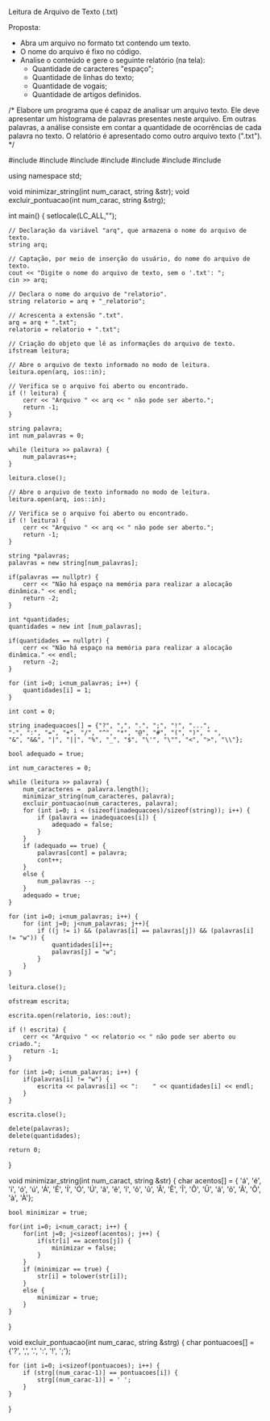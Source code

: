 Leitura de Arquivo de Texto (.txt)

Proposta:
 - Abra um arquivo no formato txt contendo um texto.
 - O nome do arquivo é fixo no código.
 - Analise o conteúdo e gere o seguinte relatório (na tela):
    - Quantidade de caracteres "espaço";
    - Quantidade de linhas do texto;
    - Quantidade de vogais;
    - Quantidade de artigos definidos.

/*
Elabore um programa que é capaz de analisar um arquivo texto.
Ele deve apresentar um histograma de palavras presentes neste arquivo.
Em outras palavras, a análise consiste em contar a quantidade de ocorrências de cada palavra no texto.
O relatório é apresentado como outro arquivo texto (".txt").
*/

#include <cctype>
#include <cstdlib>
#include <fstream>
#include <iomanip>
#include <iostream>
#include <locale>
#include <string>

using namespace std;

void minimizar_string(int num_caract, string &str);
void excluir_pontuacao(int num_carac, string &strg);

int main()
{
    setlocale(LC_ALL,"");



    // Declaração da variável "arq", que armazena o nome do arquivo de texto.
    string arq;

    // Captação, por meio de inserção do usuário, do nome do arquivo de texto.
    cout << "Digite o nome do arquivo de texto, sem o '.txt': ";
    cin >> arq;

    // Declara o nome do arquivo de "relatorio".
    string relatorio = arq + "_relatorio";

    // Acrescenta a extensão ".txt".
    arq = arq + ".txt";
    relatorio = relatorio + ".txt";

    // Criação do objeto que lê as informações do arquivo de texto.
    ifstream leitura;

    // Abre o arquivo de texto informado no modo de leitura.
    leitura.open(arq, ios::in);

    // Verifica se o arquivo foi aberto ou encontrado.
    if (! leitura) {
        cerr << "Arquivo " << arq << " não pode ser aberto.";
        return -1;
    }

    string palavra;
    int num_palavras = 0;

    while (leitura >> palavra) {
        num_palavras++;
    }

    leitura.close();

    // Abre o arquivo de texto informado no modo de leitura.
    leitura.open(arq, ios::in);

    // Verifica se o arquivo foi aberto ou encontrado.
    if (! leitura) {
        cerr << "Arquivo " << arq << " não pode ser aberto.";
        return -1;
    }

    string *palavras;
    palavras = new string[num_palavras];

    if(palavras == nullptr) {
        cerr << "Não há espaço na memória para realizar a alocação dinâmica." << endl;
        return -2;
    }

    int *quantidades;
    quantidades = new int [num_palavras];

    if(quantidades == nullptr) {
        cerr << "Não há espaço na memória para realizar a alocação dinâmica." << endl;
        return -2;
    }

    for (int i=0; i<num_palavras; i++) {
        quantidades[i] = 1;
    }

    int cont = 0;

    string inadequacoes[] = {"?", ",", ".", ";", "!", "...",
    "-", ":", "=", "+", "/", "^", "*", "@", "#", "(", ")", " ",
    "&", "&&", "|", "||", "%", "_", "$", "\'", "\"", "<", ">", "\\"};

    bool adequado = true;

    int num_caracteres = 0;

    while (leitura >> palavra) {
        num_caracteres =  palavra.length();
        minimizar_string(num_caracteres, palavra);
        excluir_pontuacao(num_caracteres, palavra);
        for (int i=0; i < (sizeof(inadequacoes)/sizeof(string)); i++) {
            if (palavra == inadequacoes[i]) {
                adequado = false;
            }
        }
        if (adequado == true) {
            palavras[cont] = palavra;
            cont++;
        }
        else {
            num_palavras --;
        }
        adequado = true;
    }

    for (int i=0; i<num_palavras; i++) {
        for (int j=0; j<num_palavras; j++){
            if ((j != i) && (palavras[i] == palavras[j]) && (palavras[i] != "w")) {
                quantidades[i]++;
                palavras[j] = "w";
            }
        }
    }

    leitura.close();

    ofstream escrita;

    escrita.open(relatorio, ios::out);

    if (! escrita) {
        cerr << "Arquivo " << relatorio << " não pode ser aberto ou criado.";
        return -1;
    }

    for (int i=0; i<num_palavras; i++) {
        if(palavras[i] != "w") {
            escrita << palavras[i] << ":    " << quantidades[i] << endl;
        }
    }

    escrita.close();

    delete(palavras);
    delete(quantidades);

    return 0;
}

void minimizar_string(int num_caract, string &str) {
    char acentos[] = { 'á', 'é', 'í', 'ó', 'ú', 'Á', 'É', 'Í', 'Ó', 'Ú',
     'â', 'ê', 'î', 'ô', 'û', 'Â', 'Ê', 'Î', 'Ô', 'Û', 'ã', 'õ', 'Ã', 'Õ', 'à', 'À'};

    bool minimizar = true;

    for(int i=0; i<num_caract; i++) {
        for(int j=0; j<sizeof(acentos); j++) {
            if(str[i] == acentos[j]) {
                minimizar = false;
            }
        }
        if (minimizar == true) {
            str[i] = tolower(str[i]);
        }
        else {
            minimizar = true;
        }
    }
}

void excluir_pontuacao(int num_carac, string &strg) {
    char pontuacoes[] = {'?', ',', '.', ':', '!', ';'};

    for (int i=0; i<sizeof(pontuacoes); i++) {
        if (strg[(num_carac-1)] == pontuacoes[i]) {
            strg[(num_carac-1)] = ' ';
        }
    }
}
